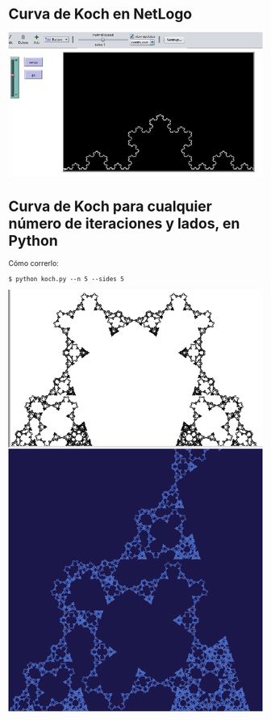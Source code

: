 # Curva de Koch en NetLogo

<img src="koch.png">


# Curva de Koch para cualquier número de iteraciones y lados, en Python

Cómo correrlo:

    $ python koch.py --n 5 --sides 5

<img src="pentakoch.png">
<img src="pentakoch1.png">
